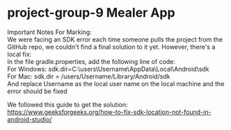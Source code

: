 # project-group-9 Mealer App

Important Notes For Marking:  
We were facing an SDK error each time someone pulls the project from the GitHub repo, we couldn't find a final solution to it yet. However, there's a local fix:  
In the file gradle.properties, add the following line of code:  
For Windows: sdk.dir=C:\\users\\Username\\AppData\\Local\\Android\\sdk  
For Mac: sdk.dir = /users/Username/Library/Android/sdk  
And replace Username as the local user name on the local machine and the error should be fixed  
  
We followed this guide to get the solution: https://www.geeksforgeeks.org/how-to-fix-sdk-location-not-found-in-android-studio/
